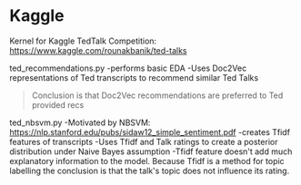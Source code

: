 # Kaggle

Kernel for Kaggle TedTalk Competition: https://www.kaggle.com/rounakbanik/ted-talks

ted_recommendations.py 
-performs basic EDA
-Uses Doc2Vec representations of Ted transcripts to recommend similar Ted Talks
  >Conclusion is that Doc2Vec recommendations are preferred to Ted provided recs
  
ted_nbsvm.py
-Motivated by NBSVM: https://nlp.stanford.edu/pubs/sidaw12_simple_sentiment.pdf
-creates Tfidf features of transcripts
-Uses Tfidf and Talk ratings to create a posterior distribution under Naive Bayes assumption
-Tfidf feature doesn't add much explanatory information to the model. Because Tfidf is a method for topic labelling the 
conclusion is that the talk's topic does not influence its rating.
  
